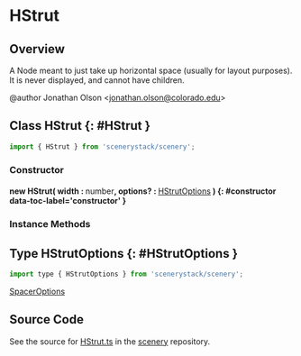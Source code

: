 # HStrut

## Overview

A Node meant to just take up horizontal space (usually for layout purposes).
It is never displayed, and cannot have children.

@author Jonathan Olson &lt;jonathan.olson@colorado.edu&gt;

## Class HStrut {: #HStrut }


```js
import { HStrut } from 'scenerystack/scenery';
```
### Constructor

#### new HStrut( width : <span style="font-weight: 400;"><span style="color: hsla(calc(var(--md-hue) + 180deg),80%,40%,1);">number</span></span>, options? : <span style="font-weight: 400;">[HStrutOptions](../scenery/HStrut.md#HStrutOptions)</span> ) {: #constructor data-toc-label='constructor' }

### Instance Methods





## Type HStrutOptions {: #HStrutOptions }


```js
import type { HStrutOptions } from 'scenerystack/scenery';
```


[SpacerOptions](../scenery/Spacer.md#SpacerOptions)



## Source Code

See the source for [HStrut.ts](https://github.com/phetsims/scenery/blob/main/js/nodes/HStrut.ts) in the [scenery](https://github.com/phetsims/scenery) repository.

